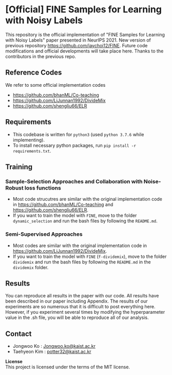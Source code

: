 # [Official] FINE Samples for Learning with Noisy Labels
This repository is the official implementation of "FINE Samples for Learning with Noisy Labels" paper presented in NeurIPS 2021. New version of previous repository https://github.com/jaychoi12/FINE. Future code modifications and official developments will take place here. Thanks to the contributors in the previous repo.

## Reference Codes
We refer to some official implementation codes

 - https://github.com/bhanML/Co-teaching
 - https://github.com/LiJunnan1992/DivideMix
 - https://github.com/shengliu66/ELR

 
## Requirements
- This codebase is written for `python3` (used `python 3.7.6` while implementing).
- To install necessary python packages, run `pip install -r requirements.txt`.


## Training

### Sample-Selection Approaches and Collaboration with Noise-Robust loss functions
 - Most code strucutres are similar with the original implementation code in https://github.com/bhanML/Co-teaching and https://github.com/shengliu66/ELR. 
 - If you want to train the model with `FINE`, move to the folder `dynamic_selection` and run the bash files by following the `README.md`.
 
### Semi-Supervised Approaches
- Most codes are similar with the original implementation code in https://github.com/LiJunnan1992/DivideMix. 
- If you want to train the model with `FINE` (`f-dividemix`), move to the folder `dividemix` and run the bash files by following the `README.md` in the `dividemix` folder.


## Results
You can reproduce all results in the paper with our code. All results have been described in our paper including Appendix. The results of our experiments are so numerous that it is difficult to post everything here. However, if you experiment several times by modifying the hyperparameter value in the .sh file, you will be able to reproduce all of our analysis.

## Contact
 - Jongwoo Ko : Jongwoo.ko@kaist.ac.kr
 - Taehyeon Kim : potter32@kaist.ac.kr

<b>License</b>\
This project is licensed under the terms of the MIT license.
